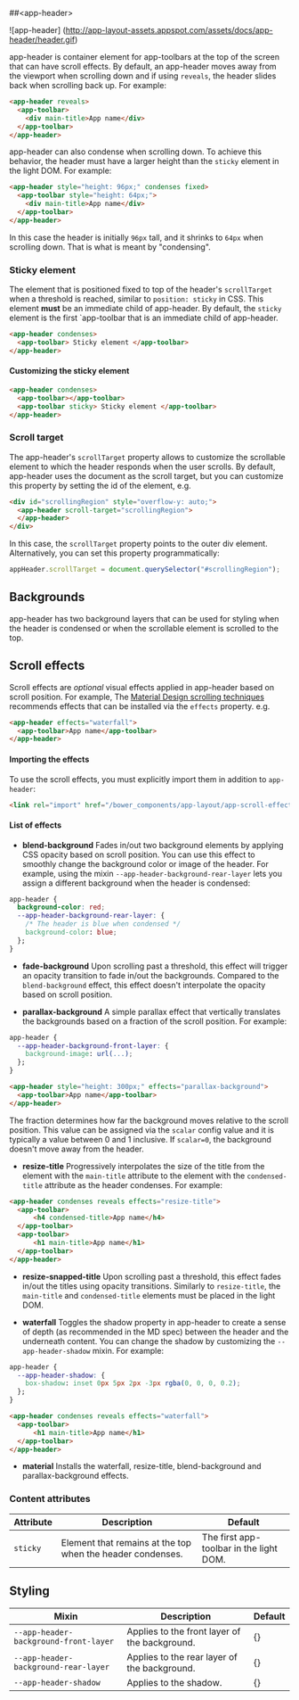 ##&lt;app-header&gt;

![app-header]
(http://app-layout-assets.appspot.com/assets/docs/app-header/header.gif)

app-header is container element for app-toolbars at the top of the screen that can have scroll
effects. By default, an app-header moves away from the viewport when scrolling down and
if using `reveals`, the header slides back when scrolling back up. For example:

```html
<app-header reveals>
  <app-toolbar>
    <div main-title>App name</div>
  </app-toolbar>
</app-header>
```

app-header can also condense when scrolling down. To achieve this behavior, the header
must have a larger height than the `sticky` element in the light DOM. For example:

```html
<app-header style="height: 96px;" condenses fixed>
  <app-toolbar style="height: 64px;">
    <div main-title>App name</div>
  </app-toolbar>
</app-header>
```

In this case the header is initially `96px` tall, and it shrinks to `64px` when scrolling down.
That is what is meant by "condensing".

### Sticky element

The element that is positioned fixed to top of the header's `scrollTarget` when a threshold
is reached, similar to `position: sticky` in CSS. This element **must** be an immediate
child of app-header. By default, the `sticky` element is the first `app-toolbar that
is an immediate child of app-header.

```html
<app-header condenses>
  <app-toolbar> Sticky element </app-toolbar>
</app-header>
```

#### Customizing the sticky element

```html
<app-header condenses>
  <app-toolbar></app-toolbar>
  <app-toolbar sticky> Sticky element </app-toolbar>
</app-header>
```

### Scroll target

The app-header's `scrollTarget` property allows to customize the scrollable element to which
the header responds when the user scrolls. By default, app-header uses the document as
the scroll target, but you can customize this property by setting the id of the element, e.g.

```html
<div id="scrollingRegion" style="overflow-y: auto;">
  <app-header scroll-target="scrollingRegion">
  </app-header>
</div>
```

In this case, the `scrollTarget` property points to the outer div element. Alternatively,
you can set this property programmatically:

```js
appHeader.scrollTarget = document.querySelector("#scrollingRegion");
```

## Backgrounds
app-header has two background layers that can be used for styling when the header is condensed
or when the scrollable element is scrolled to the top.

## Scroll effects

Scroll effects are _optional_ visual effects applied in app-header based on scroll position. For example,
The [Material Design scrolling techniques](https://www.google.com/design/spec/patterns/scrolling-techniques.html)
recommends effects that can be installed via the `effects` property. e.g.

```html
<app-header effects="waterfall">
  <app-toolbar>App name</app-toolbar>
</app-header>
```

#### Importing the effects

To use the scroll effects, you must explicitly import them in addition to `app-header`:

```html
<link rel="import" href="/bower_components/app-layout/app-scroll-effects/app-scroll-effects.html">
```

#### List of effects

* **blend-background**
Fades in/out two background elements by applying CSS opacity based on scroll position.
You can use this effect to smoothly change the background color or image of the header.
For example, using the mixin `--app-header-background-rear-layer` lets you assign a different
background when the header is condensed:

```css
app-header {
  background-color: red;
  --app-header-background-rear-layer: {
    /* The header is blue when condensed */
    background-color: blue;
  };
}
```

* **fade-background**
Upon scrolling past a threshold, this effect will trigger an opacity transition to
fade in/out the backgrounds. Compared to the `blend-background` effect,
this effect doesn't interpolate the opacity based on scroll position.

* **parallax-background**
A simple parallax effect that vertically translates the backgrounds based on a fraction
of the scroll position. For example:

```css
app-header {
  --app-header-background-front-layer: {
    background-image: url(...);
  };
}
```
```html
<app-header style="height: 300px;" effects="parallax-background">
  <app-toolbar>App name</app-toolbar>
</app-header>
```

The fraction determines how far the background moves relative to the scroll position.
This value can be assigned via the `scalar` config value and it is typically a value
between 0 and 1 inclusive. If `scalar=0`, the background doesn't move away from the header.

* **resize-title**
Progressively interpolates the size of the title from the element with the `main-title` attribute
to the element with the `condensed-title` attribute as the header condenses. For example:

```html
<app-header condenses reveals effects="resize-title">
  <app-toolbar>
      <h4 condensed-title>App name</h4>
  </app-toolbar>
  <app-toolbar>
      <h1 main-title>App name</h1>
  </app-toolbar>
</app-header>
```

* **resize-snapped-title**
Upon scrolling past a threshold, this effect fades in/out the titles using opacity transitions.
Similarly to `resize-title`, the `main-title` and `condensed-title` elements must be placed in the
light DOM.

* **waterfall**
Toggles the shadow property in app-header to create a sense of depth (as recommended in the
MD spec) between the header and the underneath content. You can change the shadow by
customizing the `--app-header-shadow` mixin. For example:

```css
app-header {
  --app-header-shadow: {
    box-shadow: inset 0px 5px 2px -3px rgba(0, 0, 0, 0.2);
  };
}
```

```html
<app-header condenses reveals effects="waterfall">
  <app-toolbar>
      <h1 main-title>App name</h1>
  </app-toolbar>
</app-header>
```

* **material**
Installs the waterfall, resize-title, blend-background and parallax-background effects.

### Content attributes

Attribute | Description         | Default
----------|---------------------|----------------------------------------
`sticky` | Element that remains at the top when the header condenses. | The first app-toolbar in the light DOM.


## Styling

Mixin | Description | Default
------|-------------|----------
`--app-header-background-front-layer` | Applies to the front layer of the background. | {}
`--app-header-background-rear-layer` | Applies to the rear layer of the background. | {}
`--app-header-shadow` | Applies to the shadow. | {}

